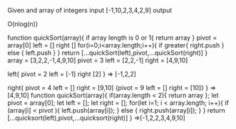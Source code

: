 Given and array of integers
input
[-1,10,2,3,4,2,9]
output

O(nlog(n))

function quickSort(array){
    if array length is 0 or 1{
        return array
    }
    pivot = array[0]
    left = []
    right []
    for(i=0;i<array.length;i++){
        if greater{
            right.push
        } else {
            left.push
        }
    }
    return [...quickSort(left),pivot,...quickSort(right)]
}    
array = [3,2,2,-1,4,9,10]
pivot = 3
left = [2,2,-1]
right = [4,9,10]

left{
    pivot = 2
    left = [-1]
    right [2]
} => [-1,2,2]

right{
    pivot = 4
    left = []
    right = [9,10]
    {pivot = 9
    left = []
    right = [10]}
} => [4,9,10]
function quickSort(array){
    if(array.length < 2){
        return array
    };
    let pivot = array[0];
    let left = [];
    let right = [];
    for(let i=1; i < array.length; i++){
        if (array[i] < pivot ){
            left.push(array[i]);
        } else {
            right.push(array[i]);
        }
    }
    return [...quicksort(left),pivot,...quicksort(right)]
}
=>[-1,2,2,3,4,9,10]